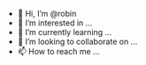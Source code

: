 - 👋 Hi, I’m @robin
- 👀 I’m interested in ...
- 🌱 I’m currently learning ...
- 💞️ I’m looking to collaborate on ...
- 📫 How to reach me ...

<!---
robinhoodunchar/robinhoodunchar is a ✨ special ✨ repository because its `README.md` (this file) appears on your GitHub profile.
You can click the Preview link to take a look at your changes.
--->

